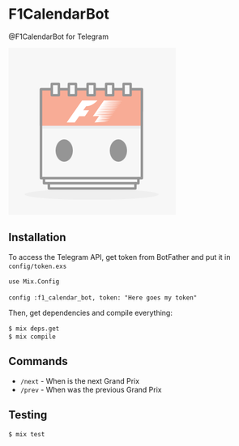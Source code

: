 # F1CalendarBot

@F1CalendarBot for Telegram

![](priv/botpic.png)

## Installation

To access the Telegram API, get token from BotFather and put it in `config/token.exs`
```
use Mix.Config

config :f1_calendar_bot, token: "Here goes my token"
```

Then, get dependencies and compile everything:
```
$ mix deps.get
$ mix compile
```

## Commands

- `/next` - When is the next Grand Prix
- `/prev` - When was the previous Grand Prix

## Testing

```
$ mix test
```
